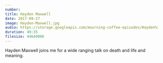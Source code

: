 ```yaml
---
number: 
title: Hayden Maxwell
date: 2017-09-27
image: Hayden-Maxwell.jpg
audio: https://storage.googleapis.com/mourning-coffee-episodes/Hayden%20Maxwell%20Release.mp3
duration: 49:35
filesize: 44649006
---
```


Hayden Maxwell joins me for a wide ranging talk on death and life and meaning. 
